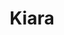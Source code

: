 ---
title: Kiara
date: 
draft: false

# descripcion
description : Aros de plata 925 y ópalo

materials: Plata 925

color: Plateado y ópalo

dimensions: 1cm largo

code: 01-04-0633

type: "Aros"

categories: []

price: $4.330,00

price_eftvo: $3.680,00

# Images
# first image will be shown in the product page
images:
  # - image: "images/path_to_image"
  # La ubicacion de las imagenes es imagenes/Aros/Aros.Piedras/01-04-0633-kiara
  - image: "./images/aros/piedras/01-04-0633_a.JPG"
  - image: "./images/aros/piedras/01-04-0633_b.JPG"
---